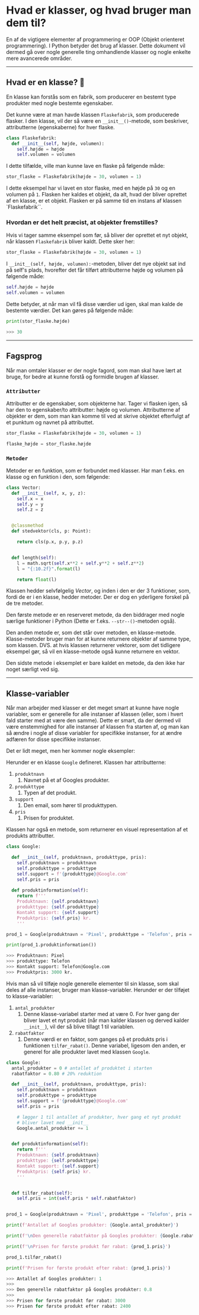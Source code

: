 # Hvad er klasser, og hvad bruger man dem til?
En af de vigtigere elementer af programmering er OOP (Objekt orienteret programmering). I Python betyder det brug af klasser. Dette dokument vil dermed gå over nogle generelle ting omhandlende klasser og nogle enkelte mere avancerede områder.

---

## Hvad er en klasse? 🤔
En klasse kan forstås som en fabrik, som producerer en bestemt type produkter med nogle bestemte egenskaber. 

Det kunne være at man havde klassen `Flaskefabrik`, som producerede flasker. I den klasse, vil der så være en `__init__()`-metode, som beskriver, attributterne (egenskaberne) for hver flaske. 
```python
class Flaskefabrik:
  def __init__(self, højde, volumen):
    self.højde = højde
    self.volumen = volumen
```
I dette tilfælde, ville man kunne lave en flaske på følgende måde:
```python
stor_flaske = Flaskefabrik(højde = 30, volumen = 1)
```
I dette eksempel har vi lavet en stor flaske, med en højde på `30` og en volumen på `1`. 
Flasken her kaldes et objekt, da alt, hvad der bliver oprettet af en klasse, er et objekt. Flasken er på samme tid en instans af klassen `Flaskefabrik``.

### Hvordan er det helt præcist, at objekter fremstilles?
Hvis vi tager samme eksempel som før, så bliver der oprettet et nyt objekt, når klassen `Flaskefabrik` bliver kaldt. Dette sker her:
```python
stor_flaske = Flaskefabrik(højde = 30, volumen = 1)
```
I `__init__(self, højde, volumen):`-metoden, bliver det nye objekt sat ind på self's plads, hvorefter det får tilført attributterne højde og volumen på følgende måde:
```python
self.højde = højde
self.volumen = volumen
```
Dette betyder, at når man vil få disse værdier ud igen, skal man kalde de bestemte værdier. Det kan gøres på følgende måde:
```python
print(stor_flaske.højde)

>>> 30
```

---

## Fagsprog
Når man omtaler klasser er der nogle fagord, som man skal have lært at bruge, for bedre at kunne forstå og formidle brugen af klasser. 

### `Attributter`
Attributter er de egenskaber, som objekterne har. Tager vi flasken igen, så har den to egenskaber/to attributter: højde og volumen. Attributterne af objekter er dem, som man kan komme til ved at skrive objektet efterfulgt af et punktum og navnet på attributtet. 
```python
stor_flaske = Flaskefabrik(højde = 30, volumen = 1)

flaske_højde = stor_flaske.højde
```

### `Metoder`
Metoder er en funktion, som er forbundet med klasser. Har man f.eks. en klasse og en funktion i den, som følgende:
```python
class Vector:
  def __init__(self, x, y, z):
    self.x = x
    self.y = y
    self.z = z


  @classmethod
  def stedvektor(cls, p: Point):

    return cls(p.x, p.y, p.z)


  def length(self):
    l = math.sqrt(self.x**2 + self.y**2 + self.z**2)
    l = "{:10.2f}".format(l)

    return float(l)
```
Klassen hedder selvfølgelig *Vector*, og inden i den er der 3 funktioner, som, fordi de er i en klasse, hedder metoder. Der er dog en yderligere forskel på de tre metoder.

Den første metode er en reserveret metode, da den biddrager med nogle særlige funktioner i Python (Dette er f.eks. `--str--()`-metoden også).

Den anden metode er, som det står over metoden, en klasse-metode. Klasse-metoder bruger man for at kunne returnere objekter af samme type, som klassen. DVS. at hvis klassen returnerer vektorer, som det tidligere eksempel gør, så vil en klasse-metode også kunne returnere en vektor.

Den sidste metode i eksemplet er bare kaldet en metode, da den ikke har noget særligt ved sig.

---

## Klasse-variabler
Når man arbejder med klasser er det meget smart at kunne have nogle variabler, som er generelle for alle instanser af klassen (eller, som i hvert fald starter med at være den samme). Dette er smart, da der dermed vil være enstemmighed for alle instanser af klassen fra starten af, og man kan så ændre i nogle af disse variabler for specifikke instanser, for at ændre adfæren for disse specifikke instanser.

Det er lidt meget, men her kommer nogle eksempler:

Herunder er en klasse `Google` defineret. Klassen har attributterne:
1. `produktnavn`
   1. Navnet på et af Googles produkter.
2. `produkttype`
   1. Typen af det produkt.
3. `support`
   1. Den email, som hører til produkttypen.
4. `pris`
   1. Prisen for produktet.

Klassen har også en metode, som returnerer en visuel representation af et produkts attributter.

```python
class Google:

  def __init__(self, produktnavn, produkttype, pris):
    self.produktnavn = produktnavn
    self.produkttype = produkttype
    self.support = f'{produkttype}@Google.com'
    self.pris = pris
  
  def produktinformation(self):
    return f'''
    Produktnavn: {self.produktnavn}
    produkttype: {self.produkttype}
    Kontakt support: {self.support}
    Produktpris: {self.pris} kr.
    '''

prod_1 = Google(produktnavn = 'Pixel', produkttype = 'Telefon', pris = 3000)

print(prod_1.produktinformation())

>>> Produktnavn: Pixel
>>> produkttype: Telefon
>>> Kontakt support: Telefon@Google.com
>>> Produktpris: 3000 kr.
```
Hvis man så vil tilføje nogle generelle elementer til sin klasse, som skal deles af alle instanser, bruger man klasse-variabler. Herunder er der tilføjet to klasse-variabler:

1. `antal_produkter`
   1. Denne klasse-variabel starter med at være 0. For hver gang der bliver lavet et nyt produkt (når man kalder klassen og derved kalder `__init__`), vil der så blive tillagt 1 til variablen.
2. `rabatfaktor`
   1. Denne værdi er en faktor, som ganges på et produkts pris i funktionen `tilfør_rabat()`. Denne variabel, ligesom den anden, er generel for alle produkter lavet med klassen `Google`.

```python
class Google:
  antal_produkter = 0 # antallet af produktet i starten
  rabatfaktor = 0.80 # 20% reduktion

  def __init__(self, produktnavn, produkttype, pris):
    self.produktnavn = produktnavn
    self.produkttype = produkttype
    self.support = f'{produkttype}@Google.com'
    self.pris = pris

    # lægger 1 til antallet af produkter, hver gang et nyt produkt 
    # bliver lavet med __init__
    Google.antal_produkter += 1 


  def produktinformation(self):
    return f'''
    Produktnavn: {self.produktnavn}
    produkttype: {self.produkttype}
    Kontakt support: {self.support}
    Produktpris: {self.pris} kr.
    '''


  def tilfør_rabat(self):
    self.pris = int(self.pris * self.rabatfaktor)


prod_1 = Google(produktnavn = 'Pixel', produkttype = 'Telefon', pris = 3000)

print(f'Antallet af Googles produkter: {Google.antal_produkter}')

print(f'\nDen generelle rabatfaktor på Googles produkter: {Google.rabatfaktor}')

print(f'\nPrisen for første produkt før rabat: {prod_1.pris}')

prod_1.tilfør_rabat()

print(f'Prisen for første produkt efter rabat: {prod_1.pris}')

>>> Antallet af Googles produkter: 1
>>> 
>>> Den generelle rabatfaktor på Googles produkter: 0.8
>>> 
>>> Prisen for første produkt før rabat: 3000
>>> Prisen for første produkt efter rabat: 2400
```